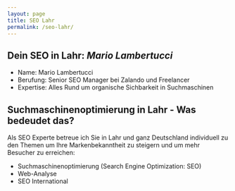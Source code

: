 ```yaml
---
layout: page
title: SEO Lahr
permalink: /seo-lahr/
---
```



## Dein SEO in Lahr: *Mario Lambertucci*

- Name: Mario Lambertucci
- Berufung: Senior SEO Manager bei Zalando und Freelancer
- Expertise: Alles Rund um organische Sichbarkeit in Suchmaschinen

## Suchmaschinenoptimierung in Lahr - Was bedeudet das?
Als SEO Experte betreue ich Sie in Lahr und ganz Deutschland individuell zu den Themen um Ihre Markenbekanntheit zu steigern und um mehr Besucher zu erreichen:

- Suchmaschinenoptimierung (Search Engine Optimization: SEO)
- Web-Analyse
- SEO International 
